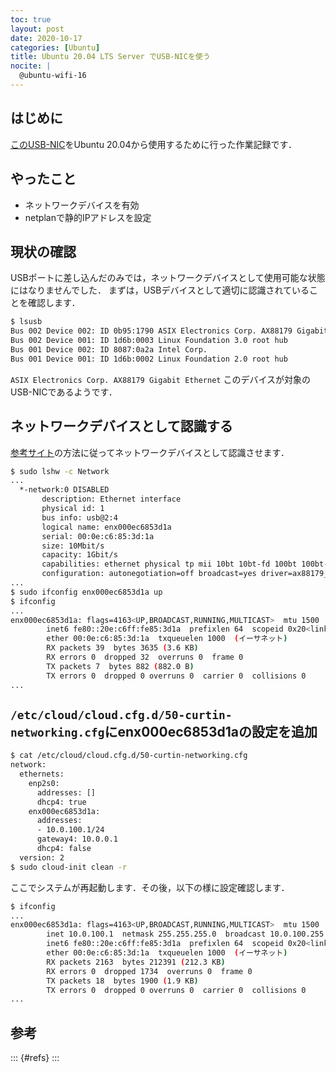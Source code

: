 ```yaml
---
toc: true
layout: post
date: 2020-10-17
categories: [Ubuntu]
title: Ubuntu 20.04 LTS Server でUSB-NICを使う
nocite: |
  @ubuntu-wifi-16
---
```


## はじめに
[このUSB-NIC](https://www.amazon.co.jp/gp/product/B0871W1WPJ)をUbuntu 20.04から使用するために行った作業記録です．

## やったこと
* ネットワークデバイスを有効
* netplanで静的IPアドレスを設定

## 現状の確認
USBポートに差し込んだのみでは，ネットワークデバイスとして使用可能な状態にはなりませんでした．
まずは，USBデバイスとして適切に認識されていることを確認します．

```bash
$ lsusb
Bus 002 Device 002: ID 0b95:1790 ASIX Electronics Corp. AX88179 Gigabit Ethernet
Bus 002 Device 001: ID 1d6b:0003 Linux Foundation 3.0 root hub
Bus 001 Device 002: ID 8087:0a2a Intel Corp.
Bus 001 Device 001: ID 1d6b:0002 Linux Foundation 2.0 root hub
```

`ASIX Electronics Corp. AX88179 Gigabit Ethernet` このデバイスが対象のUSB-NICであるようです．

## ネットワークデバイスとして認識する
[参考サイト](https://qiita.com/tackey/items/794ea92e5cb31f9febbc)の方法に従ってネットワークデバイスとして認識させます．

```bash
$ sudo lshw -c Network
...
  *-network:0 DISABLED
       description: Ethernet interface
       physical id: 1
       bus info: usb@2:4
       logical name: enx000ec6853d1a
       serial: 00:0e:c6:85:3d:1a
       size: 10Mbit/s
       capacity: 1Gbit/s
       capabilities: ethernet physical tp mii 10bt 10bt-fd 100bt 100bt-fd 1000bt 1000bt-fd autonegotiation
       configuration: autonegotiation=off broadcast=yes driver=ax88179_178a duplex=half link=no multicast=yes port=MII speed=10Mbit/s
...
$ sudo ifconfig enx000ec6853d1a up
$ ifconfig
...
enx000ec6853d1a: flags=4163<UP,BROADCAST,RUNNING,MULTICAST>  mtu 1500
        inet6 fe80::20e:c6ff:fe85:3d1a  prefixlen 64  scopeid 0x20<link>
        ether 00:0e:c6:85:3d:1a  txqueuelen 1000  (イーサネット)
        RX packets 39  bytes 3635 (3.6 KB)
        RX errors 0  dropped 32  overruns 0  frame 0
        TX packets 7  bytes 882 (882.0 B)
        TX errors 0  dropped 0 overruns 0  carrier 0  collisions 0
...
```

## `/etc/cloud/cloud.cfg.d/50-curtin-networking.cfg`にenx000ec6853d1aの設定を追加

```bash
$ cat /etc/cloud/cloud.cfg.d/50-curtin-networking.cfg
network:
  ethernets:
    enp2s0:
      addresses: []
      dhcp4: true
    enx000ec6853d1a:
      addresses:
      - 10.0.100.1/24
      gateway4: 10.0.0.1
      dhcp4: false
  version: 2
$ sudo cloud-init clean -r
```

ここでシステムが再起動します．その後，以下の様に設定確認します．

```bash
$ ifconfig
...
enx000ec6853d1a: flags=4163<UP,BROADCAST,RUNNING,MULTICAST>  mtu 1500
        inet 10.0.100.1  netmask 255.255.255.0  broadcast 10.0.100.255
        inet6 fe80::20e:c6ff:fe85:3d1a  prefixlen 64  scopeid 0x20<link>
        ether 00:0e:c6:85:3d:1a  txqueuelen 1000  (イーサネット)
        RX packets 2163  bytes 212391 (212.3 KB)
        RX errors 0  dropped 1734  overruns 0  frame 0
        TX packets 18  bytes 1900 (1.9 KB)
        TX errors 0  dropped 0 overruns 0  carrier 0  collisions 0
...
```

## 参考
::: {#refs}
:::